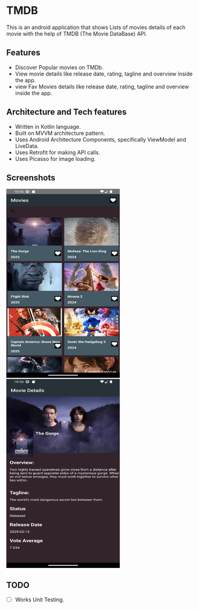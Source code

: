 # TMDB
This is an android application that shows Lists of movies details of each movie 
with the help of TMDB (The Movie DataBase) API.

## Features
- Discover Popular movies on TMDb.
- View movie details like release date, rating, tagline and overview inside the app.
- view Fav Movies details like release date, rating, tagline and overview inside the app.

## Architecture and Tech features
- Written in Kotlin language.
- Built on MVVM architecture pattern.
- Uses Android Architecture Components, specifically ViewModel and LiveData.
- Uses Retrofit for making API calls.
- Uses Picasso for image loading.

## Screenshots
<img src="ScreenShots/Screenshot_1740677179.png" width="300" Height="500">
<img src="ScreenShots/Screenshot_1740677188.png" width="300" Height="500">

## TODO
- [ ] Works Unit Testing.
